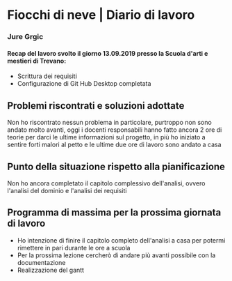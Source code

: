 # Fiocchi di neve | Diario di lavoro
### Jure Grgic

#### Recap del lavoro svolto il giorno 13.09.2019 presso la Scuola d'arti e mestieri di Trevano:
 - Scrittura dei requisiti
 - Configurazione di Git Hub Desktop completata

##  Problemi riscontrati e soluzioni adottate
Non ho riscontrato nessun problema in particolare, purtroppo non sono andato molto avanti, oggi i docenti responsabili hanno fatto ancora 2 ore di teorie per darci le ultime informazioni sul progetto, in più ho iniziato a sentire forti malori al petto e le ultime due ore di lavoro sono andato a casa 

##  Punto della situazione rispetto alla pianificazione
Non ho ancora completato il capitolo complessivo dell'analisi, ovvero l'analisi del dominio e l'analisi dei requisiti

## Programma di massima per la prossima giornata di lavoro
 - Ho intenzione di finire il capitolo completo dell'analisi a casa per potermi rimettere in pari durante le ore a scuola
 - Per la prossima lezione cercherò di andare più avanti possibile con la documentazione
 - Realizzazione del gantt
